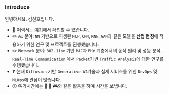 ### Introduce
안녕하세요. 김진호입니다. 

* :pencil: 이력서는 [여기](https://violet0929.github.io)에서 확인할 수 있습니다.
* :pencil2: ```AI``` 분야: ```NN``` 기반으로 파생된 ```MLP```, ```CNN```, ```RNN```, ```GAN```과 같은 모델을 **산업 현장**에 적용하기 위한 연구 및 프로젝트를 진행했습니다.
* :pencil2: ```Network``` 분야: ```802.11be``` 기반 ```MAC```과 ```PHY``` 계층에서의 동작 원리 및 성능 분석, ```Real-Time Communication``` 에서 ```Packet```기반 ```Traffic Analysis```에 대한 연구를 수행했습니다.
* :question: 현재 ```Diffusion``` 기반 ```Generative AI```기술과 실제 서비스를 위한 ```DevOps``` 및 ```MLOps```에 관심이 많습니다.
* :clock7: 여가시간에는 :musical_note: :walking: :video_game:와 같은 활동을 하며 시간을 보냅니다.
